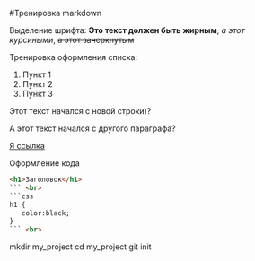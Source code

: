 #Тренировка markdown

Выделение шрифта: **Это текст должен быть жирным**, *а этот курсиными*, ~~а этот зачеркнутым~~


Тренировка оформления списка:

1. Пункт 1
2. Пункт 2
3. Пункт 3 <br>

Этот текст начался с новой строки)?

А этот текст начался с другого параграфа?

[Я ссылка](https://www.yandex.ru "Ты меня видишь?")

Оформление кода <br>
```html
<h1>Заголовок</h1>
``` <br>
```css
h1 {
   color:black;
}
``` <br>
```
mkdir my_project
cd my_project
git init
```